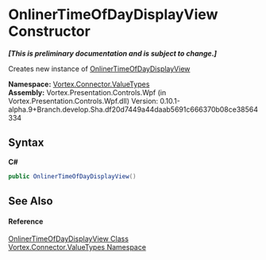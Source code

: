 # OnlinerTimeOfDayDisplayView Constructor 
 _**\[This is preliminary documentation and is subject to change.\]**_

Creates new instance of <a href="T_Vortex_Connector_ValueTypes_OnlinerTimeOfDayDisplayView.md">OnlinerTimeOfDayDisplayView</a>

**Namespace:**&nbsp;<a href="N_Vortex_Connector_ValueTypes.md">Vortex.Connector.ValueTypes</a><br />**Assembly:**&nbsp;Vortex.Presentation.Controls.Wpf (in Vortex.Presentation.Controls.Wpf.dll) Version: 0.10.1-alpha.9+Branch.develop.Sha.df20d7449a44daab5691c666370b08ce38564334

## Syntax

**C#**<br />
``` C#
public OnlinerTimeOfDayDisplayView()
```


## See Also


#### Reference
<a href="T_Vortex_Connector_ValueTypes_OnlinerTimeOfDayDisplayView.md">OnlinerTimeOfDayDisplayView Class</a><br /><a href="N_Vortex_Connector_ValueTypes.md">Vortex.Connector.ValueTypes Namespace</a><br />
